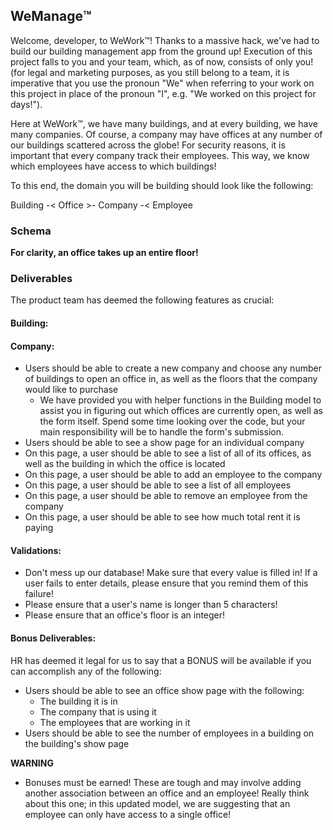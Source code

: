 ## WeManage™️

Welcome, developer, to WeWork™️! Thanks to a massive hack, we've had to build our building management app from the ground up! Execution of this project falls to you and your team, which, as of now, consists of only you! (for legal and marketing purposes, as you still belong to a team, it is imperative that you use the pronoun "We" when referring to your work on this project in place of the pronoun "I", e.g. "We worked on this project for days!").

Here at WeWork™️, we have many buildings, and at every building, we have many companies. Of course, a company may have offices at any number of our buildings scattered across the globe! For security reasons, it is important that every company track their employees. This way, we know which employees have access to which buildings!

To this end, the domain you will be building should look like the following:

Building -< Office >- Company -< Employee
<!-- Office
- belongs to building
- belongs to company -->
<!-- Building
- has many offices
- has many companies through offices -->
<!-- Company
- has many offices
- has many buildings through offices
- has many employees -->
<!-- Employee
- belongs to company -->

### Schema
<!-- 
The schema should be as follows:

Building:

- name:string
- country:string
- address:string
- rent_per_floor:integer
- number_of_floors:integer

Office:

- building_id:int
- company_id:int
- floor:integer

Company:

- name:string

Employee:

- name:string
- title:string
- company_id:integer -->

**For clarity, an office takes up an entire floor!**

### Deliverables

The product team has deemed the following features as crucial:

#### Building:

<!-- - Users should be able to see a single building's details show page
	DONE- On this page, a user should be able to see all of the companies that have offices in the building
	DONE- On this page, a user should be able to see how much total rent that building is making based on all the companies that have rented offices in that building -->
<!-- - Users should be able to see a list of all buildings, as well as a list of all available floors for each building.
	- **_Hint_** this should be a list of the floor numbers that are available: 1, 3, 6, 8 etc. You may want to save this detail for later
- Users should be able to update a building's details -->

#### Company:

- Users should be able to create a new company and choose any number of buildings to open an office in, as well as the floors that the company would like to purchase
	- We have provided you with helper functions in the Building model to assist you in figuring out which offices are currently open, as well as the form itself. Spend some time looking over the code, but your main responsibility will be to handle the form's submission. 
- Users should be able to see a show page for an individual company
 - On this page, a user should be able to see a list of all of its offices, as well as the building in which the office is located 
 - On this page, a user should be able to add an employee to the company 
 - On this page, a user should be able to see a list of all employees 
 - On this page, a user should be able to remove an employee from the company 
 - On this page, a user should be able to see how much total rent it is paying

#### Validations:

- Don't mess up our database! Make sure that every value is filled in! If a user fails to enter details, please ensure that you remind them of this failure!
- Please ensure that a user's name is longer than 5 characters!
- Please ensure that an office's floor is an integer!

#### Bonus Deliverables:

HR has deemed it legal for us to say that a BONUS will be available if you can accomplish any of the following:

- Users should be able to see an office show page with the following: 
	- The building it is in 
	- The company that is using it 
	- The employees that are working in it
- Users should be able to see the number of employees in a building on the building's show page

**WARNING**

- Bonuses must be earned! These are tough and may involve adding another association between an office and an employee! Really think about this one; in this updated model, we are suggesting that an employee can only have access to a single office!

